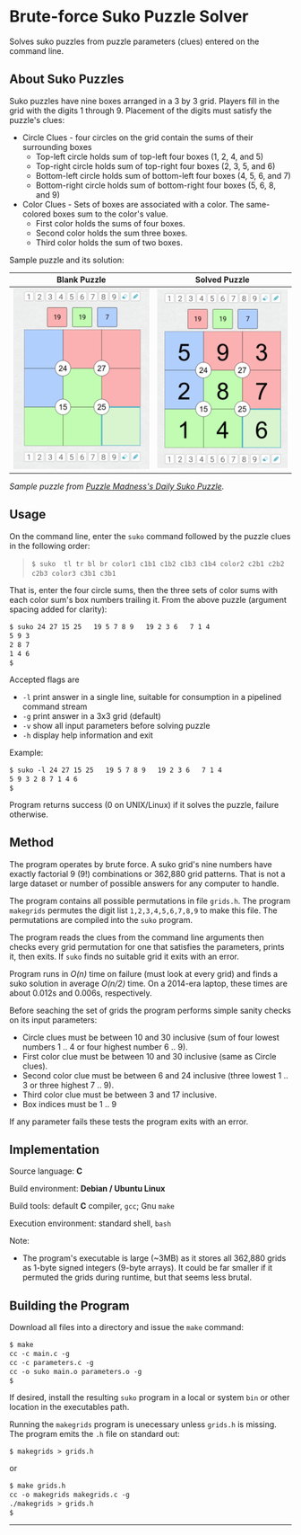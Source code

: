 # Brute-force Suko Puzzle Solver
Solves suko puzzles from puzzle parameters (clues) entered on the command line.
## About Suko Puzzles
Suko puzzles have nine boxes arranged in a 3 by 3 grid.  Players fill in the grid with the digits 1 through 9.  Placement of the digits must satisfy the puzzle's clues:
* Circle Clues - four circles on the grid contain the sums of their surrounding boxes
  * Top-left circle holds sum of top-left four boxes (1, 2, 4, and 5)
  * Top-right circle holds sum of top-right four boxes (2, 3, 5, and 6)
  * Bottom-left circle holds sum of bottom-left four boxes (4, 5, 6, and 7)
  * Bottom-right circle holds sum of bottom-right four boxes (5, 6, 8, and 9)
* Color Clues - Sets of boxes are associated with a color.  The same-colored boxes sum to the color's value.
  * First color holds the sums of four boxes.
  * Second color holds the sum three boxes.
  * Third color holds the sum of two boxes.

Sample puzzle and its solution:

Blank Puzzle | Solved Puzzle
-------------|-------------
![blank puzzle](images/suko-sample.png)|![solved puzzle](images/suko-sample-solved.png)

*Sample puzzle from [Puzzle Madness's Daily Suko Puzzle](https://puzzlemadness.co.uk/suko/mixed/2021/1/18).*

## Usage
On the command line, enter the `suko` command followed by the puzzle clues in the following order:
> `$ suko  tl tr bl br color1 c1b1 c1b2 c1b3 c1b4 color2 c2b1 c2b2 c2b3 color3 c3b1 c3b1`

That is, enter the four circle sums, then the three sets of color sums with each color sum's box numbers 
trailing it.  From the above puzzle (argument spacing added for clarity):
```
$ suko 24 27 15 25   19 5 7 8 9   19 2 3 6   7 1 4
5 9 3
2 8 7
1 4 6
$
```
Accepted flags are
  - `-l`  print answer in a single line, suitable for consumption in a pipelined command stream
  - `-g`  print answer in a 3x3 grid (default)
  - `-v`  show all input parameters before solving puzzle
  - `-h`  display help information and exit

Example:
```
$ suko -l 24 27 15 25   19 5 7 8 9   19 2 3 6   7 1 4
5 9 3 2 8 7 1 4 6
$
```
Program returns success (0 on UNIX/Linux) if it solves the puzzle, failure otherwise.


## Method
The program operates by brute force.  A suko grid's nine numbers have 
exactly factorial 9 (9!) combinations or 362,880 grid patterns.
That is not a large dataset or number of possible answers for any
computer to handle.

The program contains all possible permutations in file `grids.h`.  The program
`makegrids` permutes the digit list `1,2,3,4,5,6,7,8,9` to make this file.  The
permutations are compiled into the `suko` program.

The program reads the clues from the command line arguments then checks 
every grid permutation for one that satisfies the parameters, prints it,
then exits. If `suko` finds no suitable grid it exits with an error.

Program runs in *O(n)* time on failure (must look at every grid) and finds a
suko solution in average *O(n/2)* time.  On a 2014-era laptop, these times are
about 0.012s and 0.006s, respectively.

Before seaching the set of grids the program performs simple sanity checks
on its input parameters:
  * Circle clues must be between 10 and 30 inclusive (sum of four lowest numbers 1 .. 4 or four highest number 6 .. 9).
  * First color clue must be between 10 and 30 inclusive (same as Circle clues).
  * Second color clue must be between 6 and 24 inclusive (three lowest 1 .. 3 or three highest 7 .. 9).
  * Third color clue must be between 3 and 17 inclusive.
  * Box indices must be 1 .. 9
  
 If any parameter fails these tests the program exits with an error.
 
## Implementation
 Source language: **C**
 
 Build environment: **Debian / Ubuntu Linux**
 
 Build tools: default **C** compiler, `gcc`; Gnu `make`
 
 Execution environment: standard shell, `bash`
 
 Note: 
   * The program's executable is large (~3MB) as it stores all 362,880 grids as 1-byte signed integers (9-byte arrays).
 It could be far smaller if it permuted the grids during runtime, but that seems less brutal.
 
## Building the Program
Download all files into a directory and issue the `make` command:
```
$ make
cc -c main.c -g
cc -c parameters.c -g
cc -o suko main.o parameters.o -g
$
```
If desired, install the resulting `suko` program in a local or system `bin` 
or other location in the executables path.

Running the `makegrids` program is unecessary unless `grids.h` is missing.
The program emits the `.h` file on standard out:
```
$ makegrids > grids.h
```
or
```
$ make grids.h
cc -o makegrids makegrids.c -g
./makegrids > grids.h
$
```
___
